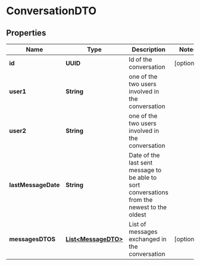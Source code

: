 

# ConversationDTO


## Properties

| Name | Type | Description | Notes |
|------------ | ------------- | ------------- | -------------|
|**id** | **UUID** | Id of the conversation |  [optional] |
|**user1** | **String** | one of the two users involved in the conversation |  |
|**user2** | **String** | one of the two users involved in the conversation |  |
|**lastMessageDate** | **String** | Date of the last sent message to be able to sort conversations from the newest to the oldest |  |
|**messagesDTOS** | [**List&lt;MessageDTO&gt;**](MessageDTO.md) | List of messages exchanged in the conversation |  [optional] |



